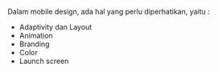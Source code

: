 Dalam mobile design, ada hal yang perlu diperhatikan, yaitu :
- Adaptivity dan Layout
- Animation
- Branding
- Color
- Launch screen